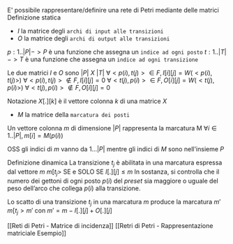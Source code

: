 E' possibile rappresentare/definire una rete di Petri mediante delle matrici
Definizione statica
- $I$ la matrice degli `archi di input alle transizioni`
- $O$ la matrice degli `archi di output alle transizioni`

$p: 1..|P| -> P$ è una funzione che assegna un `indice ad ogni posto`
$t:1..|T| -> T$ è una funzione che assegna un `indice ad ogni transizione`

Le due matrici $I$ e $O$ sono $|P| \text{ } X \text{ } |T|$
$\forall <p(i), t(j)> \in F, I[i][j] = W(<p(i), t(j)>)$
$\forall <p(i), t(j)> \notin F, I[i][j] = 0$
$\forall <t(j), p(i)> \in F, O[i][j] = W(<t(j), p(i)>)$
$\forall <t(j), p(i)> \notin F, O[i][j] = 0$

Notazione $X[.][k]$ è il vettore colonna $k$ di una matrice $X$

- $M$ la matrice della `marcatura dei posti`

Un vettore colonna $m$ di dimensione $|P|$ rappresenta la marcatura M
$\forall i \in 1..|P|, m[i] =M(p(i))$

OSS gli indici di $m$ vanno da $1...|P|$ mentre gli indici di $M$ sono nell'insieme $P$

Definizione dinamica
La transizione $t_j$ è abilitata in una marcatura espressa dal vettore $m$
$m[t_j >$ SE e SOLO SE $I[.][j] \leq m$
In sostanza, si controlla che il numero dei gettoni di ogni posto $p(i)$ del _preset_ sia maggiore o uguale del peso dell’arco che collega $p(i)$ alla transizione.

Lo scatto di una transizione $t_j$ in una marcatura $m$ produce la marcatura $m'$
$m[t_j > m'$ con $m' = m-I[.][j]+O[.][j]$

[[Reti di Petri - Matrice di incidenza]]
[[Retri di Petri - Rappresentazione matriciale Esempio]]
